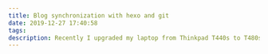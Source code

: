 ```yaml
---
title: Blog synchronization with hexo and git
date: 2019-12-27 17:40:58
tags:
description: Recently I upgraded my laptop from Thinkpad T440s to T480s. This note is intended to describe the method of updating the blog pages across multiple machines with hexo and git. The basic idea is to store the source files in a separate branch and store everything in a git repository.
---
```

